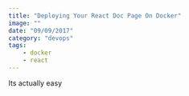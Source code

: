 ```yaml
---
title: "Deploying Your React Doc Page On Docker"
image: ""
date: "09/09/2017"
category: "devops"
tags:
    - docker
    - react
---
```


Its actually easy
